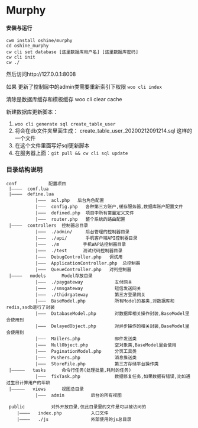# Murphy

#### 安装与运行
```
cwm install oshine/murphy
cd oshine_murphy
cw cli set database [这里数据库用户名] [这里数据库密码]
cw cli init
cw ./
```

然后访问http://127.0.0.1:8008


如果 更新了控制层中的admin类需要重新索引下权限
`woo cli index`

清除是数据库缓存和模板缓存
woo cli clear cache

新建数据库更新脚本：

1.  `woo cli generate sql create_table_user`
2.  将会在db文件夹里面生成： create_table_user_20200212091214.sql 这样的一个文件
3.  在这个文件里面写好sql更新脚本
4.  在服务器上面：`git pull && cw cli sql update`

### 目录结构说明
```
conf            配置项目
 |————  conf.lua   
 |————  define.lua  
           |———  acl.php   后台角色配置
           |———  config.php   各种第三方账户,缓存服务器,数据库账户配置文件
           |———  defined.php  项目中所有常量定义文件
           |———  router.php   整个系统的路由配置
 |————  controllers  控制器总目录
           |———  ./admin/     后台管理的控制器目录
           |———  ./api/       手机客户端API控制器目录
           |———  ./m         手机WAP站控制器目录
           |———  ./test      测试代码控制器目录
           |———  DebugController.php   调试用
           |———  ApplicationController.php  总控制器
           |———  QueueController.php   对列控制器
 |————   models      Model存放目录
           |———  ./paygateway            支付网关
           |———  ./smsgateway            短信发送网关
           |———  ./thidrgateway          第三方登录网关
           |———  BaseModel.php           所有Model的基类,对数据库和redis,ssdb进行了封装
           |———  DatabaseModel.php       对数据库相关操作封装,BaseModel里会使用到
           |———  DelayedObject.php       对异步操作的相关封装,BaseModel里会使用到
           |———  Mailers.php             邮件发送类
           |———  NullObject.php          空对象类,BaseModel里会使用
           |———  PaginationModel.php     分页工具类
           |———  Pushers.php             消息推送类
           |———  StoreFile.php           第三方存储平台操作类
 |—————   tasks      命令行任务(处理批量,耗时的任务)
           |———  fixTask.php             数据修复任务,如果数据有错误,比如通过生日计算用户的年龄
 |—————   views      视图总目录
           |———  admin          后台的所有视图

 public          对外开放目录,仅此目录里的文件是可以被访问的
    |————   index.php           入口文件
    |————   ./js                外部使用的js总目录
```